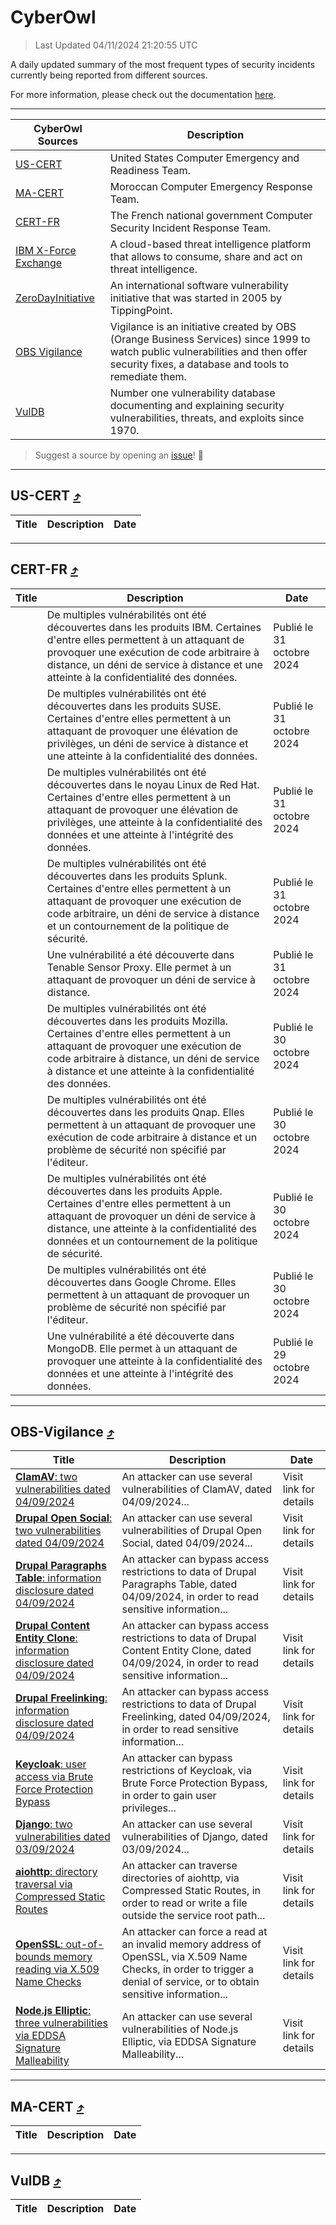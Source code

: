 
 <div id='top'></div>

# CyberOwl

 > Last Updated 04/11/2024 21:20:55 UTC
 
 A daily updated summary of the most frequent types of security incidents currently being reported from different sources.
 
 For more information, please check out the documentation [here](./docs/README.md).
 
 ---
 |CyberOwl Sources|Description|
 |---|---|
 |[US-CERT](#us-cert-arrow_heading_up)|United States Computer Emergency and Readiness Team.|
 |[MA-CERT](#ma-cert-arrow_heading_up)|Moroccan Computer Emergency Response Team.|
 |[CERT-FR](#cert-fr-arrow_heading_up)|The French national government Computer Security Incident Response Team.|
 |[IBM X-Force Exchange](#ibmcloud-arrow_heading_up)|A cloud-based threat intelligence platform that allows to consume, share and act on threat intelligence.|
 |[ZeroDayInitiative](#zerodayinitiative-arrow_heading_up)|An international software vulnerability initiative that was started in 2005 by TippingPoint.|
 |[OBS Vigilance](#obs-vigilance-arrow_heading_up)|Vigilance is an initiative created by OBS (Orange Business Services) since 1999 to watch public vulnerabilities and then offer security fixes, a database and tools to remediate them.|
 |[VulDB](#vuldb-arrow_heading_up)|Number one vulnerability database documenting and explaining security vulnerabilities, threats, and exploits since 1970.|
 
 > Suggest a source by opening an [issue](https://github.com/karimhabush/cyberowl/issues)! :raised_hands:
 ---

## US-CERT [:arrow_heading_up:](#cyberowl)

 |Title|Description|Date|
 |---|---|---|
 
 ---

## CERT-FR [:arrow_heading_up:](#cyberowl)

 |Title|Description|Date|
 |---|---|---|
 |[](https://www.cert.ssi.gouv.fr/avis/CERTFR-2024-AVI-0939/)|De multiples vulnérabilités ont été découvertes dans les produits IBM. Certaines d'entre elles permettent à un attaquant de provoquer une exécution de code arbitraire à distance, un déni de service à distance et une atteinte à la confidentialité des données.|Publié le 31 octobre 2024|
 |[](https://www.cert.ssi.gouv.fr/avis/CERTFR-2024-AVI-0938/)|De multiples vulnérabilités ont été découvertes dans les produits SUSE. Certaines d'entre elles permettent à un attaquant de provoquer une élévation de privilèges, un déni de service à distance et une atteinte à la confidentialité des données.|Publié le 31 octobre 2024|
 |[](https://www.cert.ssi.gouv.fr/avis/CERTFR-2024-AVI-0937/)|De multiples vulnérabilités ont été découvertes dans le noyau Linux de Red Hat. Certaines d'entre elles permettent à un attaquant de provoquer une élévation de privilèges, une atteinte à la confidentialité des données et une atteinte à l'intégrité des données.|Publié le 31 octobre 2024|
 |[](https://www.cert.ssi.gouv.fr/avis/CERTFR-2024-AVI-0936/)|De multiples vulnérabilités ont été découvertes dans les produits Splunk. Certaines d'entre elles permettent à un attaquant de provoquer une exécution de code arbitraire, un déni de service à distance et un contournement de la politique de sécurité.|Publié le 31 octobre 2024|
 |[](https://www.cert.ssi.gouv.fr/avis/CERTFR-2024-AVI-0935/)|Une vulnérabilité a été découverte dans Tenable Sensor Proxy. Elle permet à un attaquant de provoquer un déni de service à distance.|Publié le 31 octobre 2024|
 |[](https://www.cert.ssi.gouv.fr/avis/CERTFR-2024-AVI-0934/)|De multiples vulnérabilités ont été découvertes dans les produits Mozilla. Certaines d'entre elles permettent à un attaquant de provoquer une exécution de code arbitraire à distance, un déni de service à distance et une atteinte à la confidentialité des données.|Publié le 30 octobre 2024|
 |[](https://www.cert.ssi.gouv.fr/avis/CERTFR-2024-AVI-0933/)|De multiples vulnérabilités ont été découvertes dans les produits Qnap. Elles permettent à un attaquant de provoquer une exécution de code arbitraire à distance et un problème de sécurité non spécifié par l'éditeur.|Publié le 30 octobre 2024|
 |[](https://www.cert.ssi.gouv.fr/avis/CERTFR-2024-AVI-0932/)|De multiples vulnérabilités ont été découvertes dans les produits Apple. Certaines d'entre elles permettent à un attaquant de provoquer un déni de service à distance, une atteinte à la confidentialité des données et un contournement de la politique de sécurité.|Publié le 30 octobre 2024|
 |[](https://www.cert.ssi.gouv.fr/avis/CERTFR-2024-AVI-0931/)|De multiples vulnérabilités ont été découvertes dans Google Chrome. Elles permettent à un attaquant de provoquer un problème de sécurité non spécifié par l'éditeur.|Publié le 30 octobre 2024|
 |[](https://www.cert.ssi.gouv.fr/avis/CERTFR-2024-AVI-0930/)|Une vulnérabilité a été découverte dans MongoDB. Elle permet à un attaquant de provoquer une atteinte à la confidentialité des données et une atteinte à l'intégrité des données.|Publié le 29 octobre 2024|
 
 ---

## OBS-Vigilance [:arrow_heading_up:](#cyberowl)

 |Title|Description|Date|
 |---|---|---|
 |[<a href="https://vigilance.fr/vulnerability/ClamAV-two-vulnerabilities-dated-04-09-2024-45079" class="noirorange"><b>ClamAV</b>: two vulnerabilities dated 04/09/2024</a>](https://vigilance.fr/vulnerability/ClamAV-two-vulnerabilities-dated-04-09-2024-45079)|An attacker can use several vulnerabilities of ClamAV, dated 04/09/2024...|Visit link for details|
 |[<a href="https://vigilance.fr/vulnerability/Drupal-Open-Social-two-vulnerabilities-dated-04-09-2024-45076" class="noirorange"><b>Drupal Open Social</b>: two vulnerabilities dated 04/09/2024</a>](https://vigilance.fr/vulnerability/Drupal-Open-Social-two-vulnerabilities-dated-04-09-2024-45076)|An attacker can use several vulnerabilities of Drupal Open Social, dated 04/09/2024...|Visit link for details|
 |[<a href="https://vigilance.fr/vulnerability/Drupal-Paragraphs-Table-information-disclosure-dated-04-09-2024-45075" class="noirorange"><b>Drupal Paragraphs Table</b>: information disclosure dated 04/09/2024</a>](https://vigilance.fr/vulnerability/Drupal-Paragraphs-Table-information-disclosure-dated-04-09-2024-45075)|An attacker can bypass access restrictions to data of Drupal Paragraphs Table, dated 04/09/2024, in order to read sensitive information...|Visit link for details|
 |[<a href="https://vigilance.fr/vulnerability/Drupal-Content-Entity-Clone-information-disclosure-dated-04-09-2024-45074" class="noirorange"><b>Drupal Content Entity Clone</b>: information disclosure dated 04/09/2024</a>](https://vigilance.fr/vulnerability/Drupal-Content-Entity-Clone-information-disclosure-dated-04-09-2024-45074)|An attacker can bypass access restrictions to data of Drupal Content Entity Clone, dated 04/09/2024, in order to read sensitive information...|Visit link for details|
 |[<a href="https://vigilance.fr/vulnerability/Drupal-Freelinking-information-disclosure-dated-04-09-2024-45073" class="noirorange"><b>Drupal Freelinking</b>: information disclosure dated 04/09/2024</a>](https://vigilance.fr/vulnerability/Drupal-Freelinking-information-disclosure-dated-04-09-2024-45073)|An attacker can bypass access restrictions to data of Drupal Freelinking, dated 04/09/2024, in order to read sensitive information...|Visit link for details|
 |[<a href="https://vigilance.fr/vulnerability/Keycloak-user-access-via-Brute-Force-Protection-Bypass-45071" class="noirorange"><b>Keycloak</b>: user access via Brute Force Protection Bypass</a>](https://vigilance.fr/vulnerability/Keycloak-user-access-via-Brute-Force-Protection-Bypass-45071)|An attacker can bypass restrictions of Keycloak, via Brute Force Protection Bypass, in order to gain user privileges...|Visit link for details|
 |[<a href="https://vigilance.fr/vulnerability/Django-two-vulnerabilities-dated-03-09-2024-45069" class="noirorange"><b>Django</b>: two vulnerabilities dated 03/09/2024</a>](https://vigilance.fr/vulnerability/Django-two-vulnerabilities-dated-03-09-2024-45069)|An attacker can use several vulnerabilities of Django, dated 03/09/2024...|Visit link for details|
 |[<a href="https://vigilance.fr/vulnerability/aiohttp-directory-traversal-via-Compressed-Static-Routes-45065" class="noirorange"><b>aiohttp</b>: directory traversal via Compressed Static Routes</a>](https://vigilance.fr/vulnerability/aiohttp-directory-traversal-via-Compressed-Static-Routes-45065)|An attacker can traverse directories of aiohttp, via Compressed Static Routes, in order to read or write a file outside the service root path...|Visit link for details|
 |[<a href="https://vigilance.fr/vulnerability/OpenSSL-out-of-bounds-memory-reading-via-X-509-Name-Checks-45063" class="noirorange"><b>OpenSSL</b>: out-of-bounds memory reading via X.509 Name Checks</a>](https://vigilance.fr/vulnerability/OpenSSL-out-of-bounds-memory-reading-via-X-509-Name-Checks-45063)|An attacker can force a read at an invalid memory address of OpenSSL, via X.509 Name Checks, in order to trigger a denial of service, or to obtain sensitive information...|Visit link for details|
 |[<a href="https://vigilance.fr/vulnerability/Node-js-Elliptic-three-vulnerabilities-via-EDDSA-Signature-Malleability-45061" class="noirorange"><b>Node.js Elliptic</b>: three vulnerabilities via EDDSA Signature Malleability</a>](https://vigilance.fr/vulnerability/Node-js-Elliptic-three-vulnerabilities-via-EDDSA-Signature-Malleability-45061)|An attacker can use several vulnerabilities of Node.js Elliptic, via EDDSA Signature Malleability...|Visit link for details|
 
 ---

## MA-CERT [:arrow_heading_up:](#cyberowl)

 |Title|Description|Date|
 |---|---|---|
 
 ---

## VulDB [:arrow_heading_up:](#cyberowl)

 |Title|Description|Date|
 |---|---|---|
 